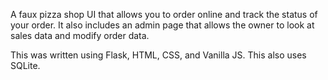 A faux pizza shop UI that allows you to order online and track the status of your order.
It also includes an admin page that allows the owner to look at sales data and modify order data.

This was written using Flask, HTML, CSS, and Vanilla JS.
This also uses SQLite.
